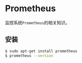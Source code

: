 # Prometheus

监控系统`Prometheus`的相关知识。

## 安装

```bash
$ sudo apt-get install prometheus
$ prometheus --version
```